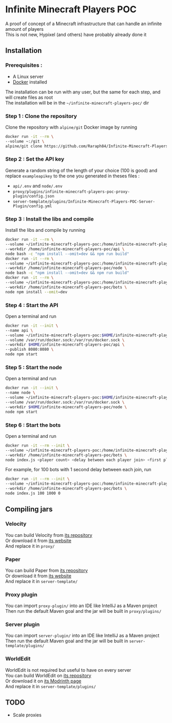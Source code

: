 # Infinite Minecraft Players POC

A proof of concept of a Minecraft infrastructure that can handle an infinite amount of players  
This is not new, Hypixel (and others) have probably already done it

## Installation

### Prerequisites :

-   A Linux server
-   [Docker](https://docs.docker.com/engine/install/) installed

The installation can be run with any user, but the same for each step, and will create files as root  
The installation will be in the `~/infinite-minecraft-players-poc/` dir

### Step 1 : Clone the repository

Clone the repository with `alpine/git` Docker image by running

```bash
docker run -it --rm \
--volume ~:/git \
alpine/git clone https://github.com/Raraph84/Infinite-Minecraft-Players-POC.git infinite-minecraft-players-poc/
```

### Step 2 : Set the API key

Generate a random string of the length of your choice (100 is good) and replace `exampleapikey` to the one you generated in theses files :

-   `api/.env` and `node/.env`
-   `proxy/plugins/infinite-minecraft-players-poc-proxy-plugin/config.json`
-   `server-template/plugins/Infinite-Minecraft-Players-POC-Server-Plugin/config.yml`

### Step 3 : Install the libs and compile

Install the libs and compile by running

```bash
docker run -it --rm \
--volume ~/infinite-minecraft-players-poc:/home/infinite-minecraft-players-poc \
--workdir /home/infinite-minecraft-players-poc/api \
node bash -c "npm install --omit=dev && npm run build"
docker run -it --rm \
--volume ~/infinite-minecraft-players-poc:/home/infinite-minecraft-players-poc \
--workdir /home/infinite-minecraft-players-poc/node \
node bash -c "npm install --omit=dev && npm run build"
docker run -it --rm \
--volume ~/infinite-minecraft-players-poc:/home/infinite-minecraft-players-poc \
--workdir /home/infinite-minecraft-players-poc/bots \
node npm install --omit=dev
```

### Step 4 : Start the API

Open a terminal and run

```bash
docker run -it --init \
--name api \
--volume ~/infinite-minecraft-players-poc:$HOME/infinite-minecraft-players-poc \
--volume /var/run/docker.sock:/var/run/docker.sock \
--workdir $HOME/infinite-minecraft-players-poc/api \
--publish 8080:8080 \
node npm start
```

### Step 5 : Start the node

Open a terminal and run

```bash
docker run -it --init \
--name node \
--volume ~/infinite-minecraft-players-poc:$HOME/infinite-minecraft-players-poc \
--volume /var/run/docker.sock:/var/run/docker.sock \
--workdir $HOME/infinite-minecraft-players-poc/node \
node npm start
```

### Step 6 : Start the bots

Open a terminal and run

```bash
docker run -it --rm --init \
--volume ~/infinite-minecraft-players-poc:/home/infinite-minecraft-players-poc \
--workdir /home/infinite-minecraft-players-poc/bots \
node index.js <player count> <delay between each player join> <first player number>
```

For example, for 100 bots with 1 second delay between each join, run

```bash
docker run -it --rm --init \
--volume ~/infinite-minecraft-players-poc:/home/infinite-minecraft-players-poc \
--workdir /home/infinite-minecraft-players-poc/bots \
node index.js 100 1000 0
```

## Compiling jars

### Velocity

You can build Velocity from [its repository](https://github.com/PaperMC/Velocity)  
Or download it from [its website](https://papermc.io/downloads/velocity)  
And replace it in `proxy/`

### Paper

You can build Paper from [its repository](https://github.com/PaperMC/Paper)  
Or download it from [its website](https://papermc.io/downloads/paper)  
And replace it in `server-template/`

### Proxy plugin

You can import `proxy-plugin/` into an IDE like IntelliJ as a Maven project  
Then run the default Maven goal and the jar will be built in `proxy/plugins/`

### Server plugin

You can import `server-plugin/` into an IDE like IntelliJ as a Maven project  
Then run the default Maven goal and the jar will be built in `server-template/plugins/`

### WorldEdit

WorldEdit is not required but useful to have on every server  
You can build WorldEdit on [its repository](https://github.com/EngineHub/WorldEdit)  
Or download it on [its Modrinth page](https://modrinth.com/plugin/worldedit)  
And replace it in `server-template/plugins/`

## TODO

-   Scale proxies
